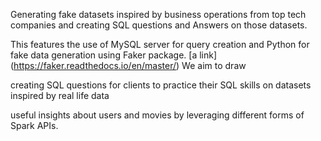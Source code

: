 Generating fake datasets inspired by business operations from top tech companies and creating SQL questions and Answers on those datasets.

This features the use of MySQL server for query creation and Python for fake data generation using Faker package. [a link] (https://faker.readthedocs.io/en/master/) 
We aim to draw 

creating SQL questions for clients to practice their SQL skills on datasets inspired by real life data

useful insights about users and movies by leveraging different forms of Spark APIs.
